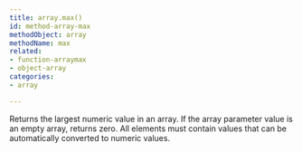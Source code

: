 ```yaml
---
title: array.max()
id: method-array-max
methodObject: array
methodName: max
related:
- function-arraymax
- object-array
categories:
- array

---
```


Returns the largest numeric value in an array. If the array
parameter value is an empty array, returns zero.
All elements must contain values that can be automatically
converted to numeric values.